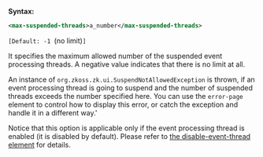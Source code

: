 **Syntax:**

```xml
<max-suspended-threads>a_number</max-suspended-threads>
```

`[Default: -1 `(no limit)`]`

It specifies the maximum allowed number of the suspended event
processing threads. A negative value indicates that there is no limit at
all.

An instance of
`org.zkoss.zk.ui.SuspendNotAllowedException` is thrown,
if an event processing thread is going to suspend and the number of
suspended threads exceeds the number specified here. You can use the
`error-page` element to control how to display this error, or catch the
exception and handle it in a different way.'

Notice that this option is applicable only if the event processing
thread is enabled (it is disabled by default). Please refer to [the disable-event-thread element]({{site.baseurl}}/zk_config_ref/the_disable_event_thread_element)
for details.


